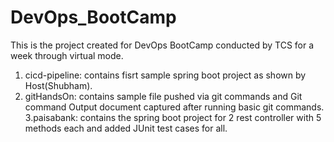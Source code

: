 # DevOps_BootCamp
This is the project created for DevOps BootCamp conducted by TCS for a week through virtual mode.
1. cicd-pipeline: contains fisrt sample spring boot project as shown by Host(Shubham).
2. gitHandsOn: contains sample file pushed via git commands and Git command Output document captured after running basic git commands.
3.paisabank: contains the spring boot project for 2 rest controller with 5 methods each and added JUnit test cases for all.
